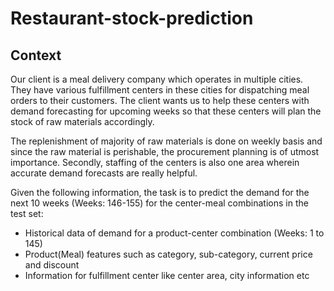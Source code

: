 # Restaurant-stock-prediction

## Context

Our client is a meal delivery company which operates in multiple cities. They have various fulfillment centers in these cities for dispatching meal orders to their customers. The client wants us to help these centers with demand forecasting for upcoming weeks so that these centers will plan the stock of raw materials accordingly.

The replenishment of majority of raw materials is done on weekly basis and since the raw material is perishable, the procurement planning is of utmost importance. Secondly, staffing of the centers is also one area wherein accurate demand forecasts are really helpful. 

Given the following information, the task is to predict the demand for the next 10 weeks (Weeks: 146-155) for the center-meal combinations in the test set:

- Historical data of demand for a product-center combination (Weeks: 1 to 145)
- Product(Meal) features such as category, sub-category, current price and discount
- Information for fulfillment center like center area, city information etc
